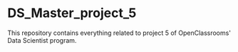 # DS_Master_project_5
This repository contains everything related to project 5 of OpenClassrooms' Data Scientist program.
